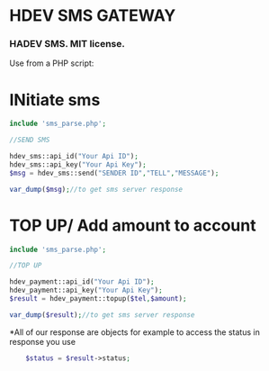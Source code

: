 
# HDEV SMS GATEWAY

### HADEV SMS. MIT license.

Use from a PHP script:


# INitiate sms
```php
include 'sms_parse.php';

//SEND SMS

hdev_sms::api_id("Your Api ID");
hdev_sms::api_key("Your Api Key");
$msg = hdev_sms::send("SENDER ID","TELL","MESSAGE");

var_dump($msg);//to get sms server response
```

# TOP UP/ Add amount to account 
```php
include 'sms_parse.php';

//TOP UP

hdev_payment::api_id("Your Api ID");
hdev_payment::api_key("Your Api Key");
$result = hdev_payment::topup($tel,$amount);

var_dump($result);//to get sms server response
```

*All of our response are objects for example to access the status in response you use
```php
	$status = $result->status;
```
